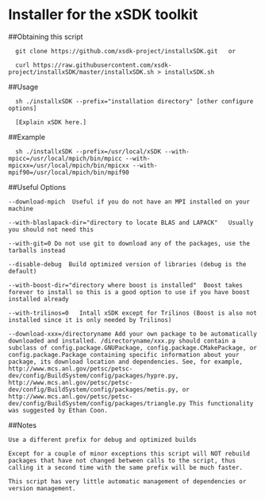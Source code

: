 
# Installer for the xSDK toolkit

    
##Obtaining this script


      git clone https://github.com/xsdk-project/installxSDK.git   or

      curl https://raw.githubusercontent.com/xsdk-project/installxSDK/master/installxSDK.sh > installxSDK.sh
      
##Usage
    
      sh ./installxSDK --prefix="installation directory" [other configure options]

      [Explain xSDK here.]

##Example

      sh ./installxSDK --prefix=/usr/local/xSDK --with-mpicc=/usr/local/mpich/bin/mpicc --with-mpicxx=/usr/local/mpich/bin/mpicxx --with-mpif90=/usr/local/mpich/bin/mpif90

##Useful Options
    
    --download-mpich  Useful if you do not have an MPI installed on your machine

    --with-blaslapack-dir="directory to locate BLAS and LAPACK"   Usually you should not need this

    --with-git=0 Do not use git to download any of the packages, use the tarballs instead

    --disable-debug  Build optimized version of libraries (debug is the default)

    --with-boost-dir="directory where boost is installed"  Boost takes forever to install so this is a good option to use if you have boost installed already

    --with-trilinos=0   Intall xSDK except for Trilinos (Boost is also not installed since it is only needed by Trilinos)

    --download-xxx=/directoryname Add your own package to be automatically downloaded and installed. /directoryname/xxx.py should contain a subclass of config.package.GNUPackage, config.package.CMakePackage, or config.package.Package containing specific information about your package, its download location and dependencies. See, for example, http://www.mcs.anl.gov/petsc/petsc-dev/config/BuildSystem/config/packages/hypre.py, http://www.mcs.anl.gov/petsc/petsc-dev/config/BuildSystem/config/packages/metis.py, or http://www.mcs.anl.gov/petsc/petsc-dev/config/BuildSystem/config/packages/triangle.py This functionality was suggested by Ethan Coon.

##Notes
  
    Use a different prefix for debug and optimized builds

    Except for a couple of minor exceptions this script will NOT rebuild packages that have not changed between calls to the script, thus calling it a second time with the same prefix will be much faster.

    This script has very little automatic management of dependencies or version management.
